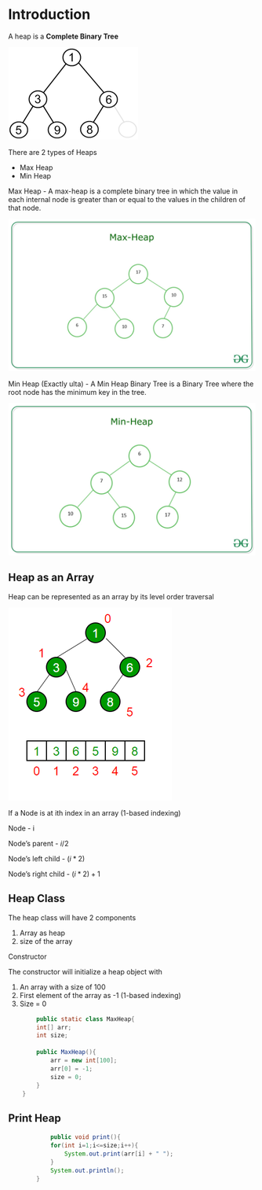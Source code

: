 # Introduction

A heap is a **Complete Binary Tree**

![Untitled](Introduction%20ea0c13d2c77f4c81ad2cb79c22a5ff13/Untitled.png)

There are 2 types of Heaps

- Max Heap
- Min Heap

Max Heap - A max-heap is a complete binary tree in which the value in each internal node is greater than or equal to the values in the children of that node.

![Untitled](Introduction%20ea0c13d2c77f4c81ad2cb79c22a5ff13/Untitled%201.png)

Min Heap (Exactly ulta) - A Min Heap Binary Tree is a Binary Tree where the root node has the minimum key in the tree.

![Untitled](Introduction%20ea0c13d2c77f4c81ad2cb79c22a5ff13/Untitled%202.png)

## Heap as an Array

Heap can be represented as an array by its level order traversal

![Untitled](Introduction%20ea0c13d2c77f4c81ad2cb79c22a5ff13/Untitled%203.png)

If a Node is at ith index in an array (1-based indexing)

Node - i

Node’s parent - $i/2$

Node’s left child - $(i*2)$

Node’s right child - $(i*2)+1$

## Heap Class

The heap class will have 2 components

1. Array as heap
2. size of the array

Constructor

The constructor will initialize a heap object with

1. An array with a size of 100
2. First element of the array as -1 (1-based indexing)
3. Size = 0 

```java
		public static class MaxHeap{
        int[] arr;
        int size;

        public MaxHeap(){
            arr = new int[100];
            arr[0] = -1;
            size = 0;
        }
    }
```

## Print Heap

```java
			public void print(){
            for(int i=1;i<=size;i++){
                System.out.print(arr[i] + " ");
            }
            System.out.println();
        }
```